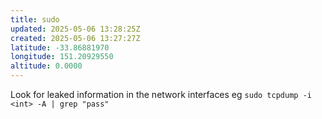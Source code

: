 ```yaml
---
title: sudo
updated: 2025-05-06 13:28:25Z
created: 2025-05-06 13:27:27Z
latitude: -33.86881970
longitude: 151.20929550
altitude: 0.0000
---
```


Look for leaked information in the network interfaces
eg `sudo tcpdump -i <int> -A | grep "pass"`
